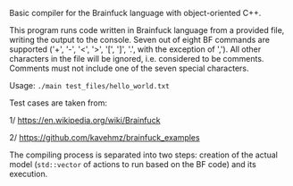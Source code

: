 Basic compiler for the Brainfuck language with object-oriented C++.

This program runs code written in Brainfuck language from a provided file,
writing the output to the console. Seven out of eight BF commands are supported 
('+', '-', '<', '>', '[', ']', '.', with the exception of ','). 
All other characters in the file will be ignored, i.e. considered to be comments. 
Comments must not include one of the seven special characters.

Usage: `./main test_files/hello_world.txt`

Test cases are taken from:

1/ https://en.wikipedia.org/wiki/Brainfuck

2/ https://github.com/kavehmz/brainfuck_examples

The compiling process is separated into two steps: creation of the actual model 
(`std::vector` of actions to run based on the BF code) and its execution.